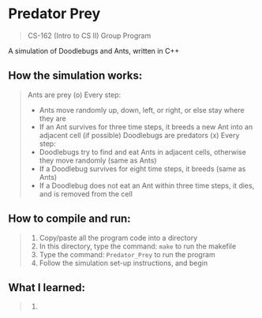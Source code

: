 # Predator Prey
> CS-162 (Intro to CS II) Group Program  

A simulation of Doodlebugs and Ants, written in C++

## How the simulation works:
> Ants are prey (o)
> Every step:
> - Ants move randomly up, down, left, or right, or else stay where they are
> - If an Ant survives for three time steps, it breeds a new Ant into an adjacent cell (if possible)
> Doodlebugs are predators (x)
> Every step:
> - Doodlebugs try to find and eat Ants in adjacent cells, otherwise they move randomly (same as Ants)
> - If a Doodlebug survives for eight time steps, it breeds (same as Ants)
> - If a Doodlebug does not eat an Ant within three time steps, it dies, and is removed from the cell

## How to compile and run:
> 1. Copy/paste all the program code into a directory
> 2. In this directory, type the command: `make` to run the makefile
> 3. Type the command: `Predator_Prey` to run the program
> 4. Follow the simulation set-up instructions, and begin

## What I learned:
> 1. 
